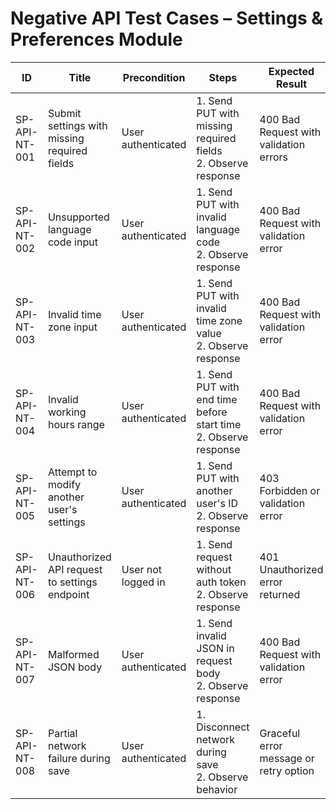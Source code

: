 # Negative API Test Cases – Settings & Preferences Module

| ID               | Title                                           | Precondition                        | Steps                                                         | Expected Result                           | Actual Result | Status |
|-------------------|-------------------------------------------------|-------------------------------------|---------------------------------------------------------------|-------------------------------------------|---------------|--------|
| SP-API-NT-001     | Submit settings with missing required fields    | User authenticated                  | 1. Send PUT with missing required fields <br> 2. Observe response | 400 Bad Request with validation errors |               |        |
| SP-API-NT-002     | Unsupported language code input                 | User authenticated                  | 1. Send PUT with invalid language code <br> 2. Observe response | 400 Bad Request with validation error |               |        |
| SP-API-NT-003     | Invalid time zone input                         | User authenticated                  | 1. Send PUT with invalid time zone value <br> 2. Observe response | 400 Bad Request with validation error |               |        |
| SP-API-NT-004     | Invalid working hours range                     | User authenticated                  | 1. Send PUT with end time before start time <br> 2. Observe response | 400 Bad Request with validation error |               |        |
| SP-API-NT-005     | Attempt to modify another user's settings       | User authenticated                  | 1. Send PUT with another user's ID <br> 2. Observe response | 403 Forbidden or validation error |               |        |
| SP-API-NT-006     | Unauthorized API request to settings endpoint   | User not logged in                  | 1. Send request without auth token <br> 2. Observe response | 401 Unauthorized error returned |               |        |
| SP-API-NT-007     | Malformed JSON body                             | User authenticated                  | 1. Send invalid JSON in request body <br> 2. Observe response | 400 Bad Request with validation error |               |        |
| SP-API-NT-008     | Partial network failure during save             | User authenticated                  | 1. Disconnect network during save <br> 2. Observe behavior | Graceful error message or retry option |               |        |